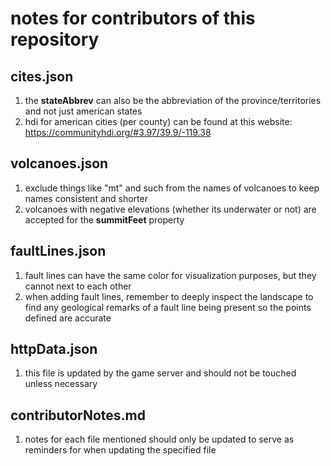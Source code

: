 # notes for contributors of this repository

## cites.json
1. the **stateAbbrev** can also be the abbreviation of the province/territories and not just american states
2. hdi for american cities (per county) can be found at this website: https://communityhdi.org/#3.97/39.9/-119.38

## volcanoes.json
1. exclude things like "mt" and such from the names of volcanoes to keep names consistent and shorter
2. volcanoes with negative elevations (whether its underwater or not) are accepted for the **summitFeet** property

## faultLines.json
1. fault lines can have the same color for visualization purposes, but they cannot next to each other
2. when adding fault lines, remember to deeply inspect the landscape to find any geological remarks of a fault line being present so the points defined are accurate

## httpData.json
1. this file is updated by the game server and should not be touched unless necessary

## contributorNotes.md
1. notes for each file mentioned should only be updated to serve as reminders for when updating the specified file
